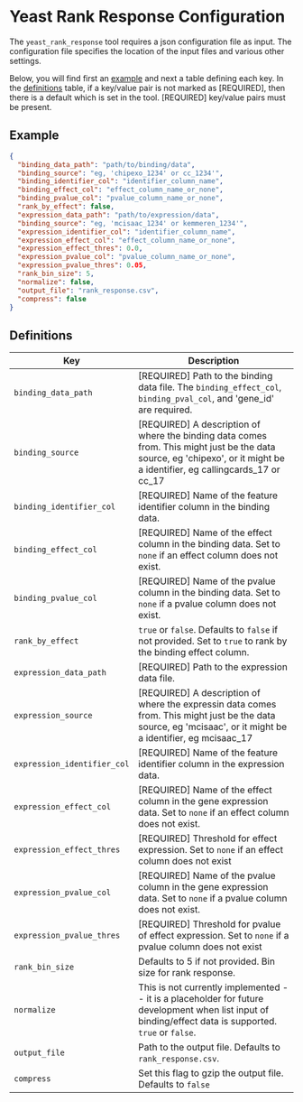 # Yeast Rank Response Configuration

The `yeast_rank_response` tool requires a json configuration file as input.
The configuration file specifies the location of the input files and various
other settings.  

Below, you will find first an [example](#example) and next a table defining
each key. In the [definitions](#definitions) table, if a key/value pair is
not marked as [REQUIRED], then there is a default which is set in the tool.
[REQUIRED] key/value pairs must be present.

## Example

```json
{
  "binding_data_path": "path/to/binding/data",
  "binding_source": "eg, 'chipexo_1234' or cc_1234'",
  "binding_identifier_col": "identifier_column_name",
  "binding_effect_col": "effect_column_name_or_none",
  "binding_pvalue_col": "pvalue_column_name_or_none",
  "rank_by_effect": false,
  "expression_data_path": "path/to/expression/data",
  "binding_source": "eg, 'mcisaac_1234' or kemmeren_1234'",
  "expression_identifier_col": "identifier_column_name",
  "expression_effect_col": "effect_column_name_or_none",
  "expression_effect_thres": 0.0,
  "expression_pvalue_col": "pvalue_column_name_or_none",
  "expression_pvalue_thres": 0.05,
  "rank_bin_size": 5,
  "normalize": false,
  "output_file": "rank_response.csv",
  "compress": false
}
```

## Definitions

| Key                          | Description |
|------------------------------|-------------|
| `binding_data_path`          | [REQUIRED] Path to the binding data file. The `binding_effect_col`, `binding_pval_col`, and 'gene_id' are required.|
| `binding_source`          | [REQUIRED] A description of where the binding data comes from. This might just be the data source, eg 'chipexo', or it might be a identifier, eg callingcards_17 or cc_17|
| `binding_identifier_col`     | [REQUIRED] Name of the feature identifier column in the binding data.|
| `binding_effect_col`         | [REQUIRED] Name of the effect column in the binding data. Set to `none` if an effect column does not exist.|
| `binding_pvalue_col`         | [REQUIRED] Name of the pvalue column in the binding data. Set to `none` if a pvalue column does not exist.|
| `rank_by_effect`             | `true` or `false`. Defaults to `false` if not provided. Set to `true` to rank by the binding effect column.|
| `expression_data_path`       | [REQUIRED] Path to the expression data file.|
| `expression_source`       | [REQUIRED] A description of where the expressin data comes from. This might just be the data source, eg 'mcisaac', or it might be a identifier, eg mcisaac_17|
| `expression_identifier_col`  | [REQUIRED] Name of the feature identifier column in the expression data.|
| `expression_effect_col`      | [REQUIRED] Name of the effect column in the gene expression data. Set to `none` if an effect column does not exist.|
| `expression_effect_thres`    | [REQUIRED] Threshold for effect expression. Set to `none` if an effect column does not exist|
| `expression_pvalue_col`      | [REQUIRED] Name of the pvalue column in the gene expression data. Set to `none` if a pvalue column does not exist.|
| `expression_pvalue_thres`    | [REQUIRED] Threshold for pvalue of effect expression. Set to `none` if a pvalue column does not exist|
| `rank_bin_size`              | Defaults to 5 if not provided. Bin size for rank response.|
| `normalize`                  | This is not currently implemented -- it is a placeholder for future development when list input of binding/effect data is supported. `true` or `false`.|
| `output_file`                | Path to the output file. Defaults to `rank_response.csv`.|
| `compress`                   | Set this flag to gzip the output file. Defaults to `false` |
